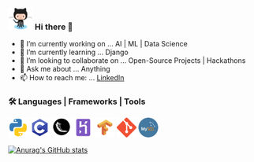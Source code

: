 ### <img src="https://github.com/AkhileshThite/Portfolio/blob/master/Logos/octocat.png" width="50" height="45"></img> Hi there 👋

- 🔭 I’m currently working on ... AI | ML | Data Science
- 🌱 I’m currently learning ... Django
- 🔗 I’m looking to collaborate on ... Open-Source Projects | Hackathons
- 💬 Ask me about ... Anything
- 📫 How to reach me: ... [LinkedIn](https://www.linkedin.com/in/akhileshthite/)

### 🛠️ Languages | Frameworks | Tools
<img src="https://github.com/AkhileshThite/Portfolio/blob/master/Logos/python.png" width="40" height="40"></img>
<img src="https://github.com/AkhileshThite/Portfolio/blob/master/Logos/c.png" width="40" height="40"></img>
<img src="https://github.com/AkhileshThite/Portfolio/blob/master/Logos/flask.png" width="40" height="40"></img>
<img src="https://github.com/AkhileshThite/Portfolio/blob/master/Logos/heroku.png" width="40" height="40"></img>
<img src="https://github.com/AkhileshThite/Portfolio/blob/master/Logos/tf.png" width="40" height="40"></img>
<img src="https://github.com/AkhileshThite/Portfolio/blob/master/Logos/git.png" width="40" height="40"></img>
<img src="https://github.com/AkhileshThite/Portfolio/blob/master/Logos/mysql.png" width="40" height="40"></img>


[![Anurag's GitHub stats](https://github-readme-stats.vercel.app/api?username=akhileshthite&theme=gruvbox)](https://github.com/akhileshthite/github-readme-stats)
